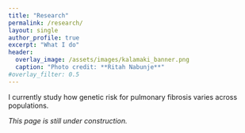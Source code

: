 ```yaml
---
title: "Research"
permalink: /research/
layout: single
author_profile: true
excerpt: "What I do"
header:
  overlay_image: /assets/images/kalamaki_banner.png
  caption: "Photo credit: **Ritah Nabunje**"
#overlay_filter: 0.5 
---
```


I currently study how genetic risk for pulmonary fibrosis varies across populations.  

*This page is still under construction.*
